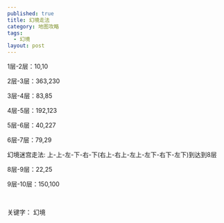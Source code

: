 ```yaml
---
published: true
title: 幻境走法
category: 地图攻略
tags: 
  - 幻境
layout: post
---
```

<p>
    1层-2层：10,10
</p>
<p>
    2层-3层：363,230
</p>

<p>
    3层-4层：83,85
</p>
<p>
    4层-5层：192,123
</p>
<p>
    5层-6层：40,227
</p>
<p>
    6层-7层：79,29
</p>
<p>
    幻境迷宫走法: 上-上-左-下-右-下(右上-右上-左上-左下-右下-左下)到达到8层
</p>
<p>
    8层-9层：22,25
</p>
<p>
    9层-10层：150,100
</p>
<p>
    <br/>
</p>
<p>
    关键字： 幻境
</p>
<p>
    <br/>
</p>
